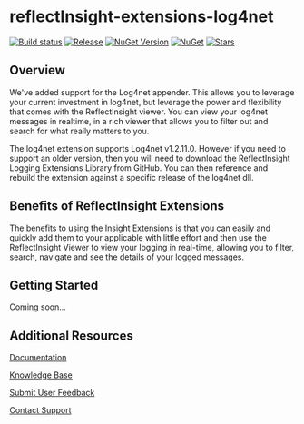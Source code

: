 # reflectInsight-extensions-log4net

[![Build status](https://img.shields.io/appveyor/ci/reflectsoftware/reflectinsight-extensions-log4net.svg)](https://ci.appveyor.com/project/reflectsoftware/reflectinsight-extensions-log4net)
[![Release](https://img.shields.io/github/release/reflectsoftware/reflectinsight-extensions-log4net.svg)](https://github.com/reflectsoftware/reflectinsight-extensions-log4net/releases/latest)
[![NuGet Version](http://img.shields.io/nuget/v/reflectsoftware.insight.extensions.log4net.svg?style=flat)](http://www.nuget.org/packages/ReflectSoftware.Insight.Extensions.Log4Net/)
[![NuGet](https://img.shields.io/nuget/dt/reflectsoftware.insight.extensions.log4net.svg)](http://www.nuget.org/packages/ReflectSoftware.Insight.Extensions.Log4net/)
[![Stars](https://img.shields.io/github/stars/reflectsoftware/reflectinsight-extensions-log4net.svg)](https://github.com/reflectsoftware/reflectinsight-extensions-log4net/stargazers)

## Overview ##

We've added support for the Log4net appender. This allows you to leverage your current investment in log4net, but leverage the power and flexibility that comes with the ReflectInsight viewer. You can view your log4net messages in realtime, in a rich viewer that allows you to filter out and search for what really matters to you.

 The log4net extension supports Log4net v1.2.11.0. However if you need to support an older version, then you will need to download the ReflectInsight Logging Extensions Library from GitHub. You can then reference and rebuild the extension against a specific release of the log4net dll.

## Benefits of ReflectInsight Extensions ##

The benefits to using the Insight Extensions is that you can easily and quickly add them to your applicable with little effort and then use the ReflectInsight Viewer to view your logging in real-time, allowing you to filter, search, navigate and see the details of your logged messages.

## Getting Started

Coming soon...

## Additional Resources

[Documentation](https://reflectsoftware.atlassian.net/wiki/display/RI5/ReflectInsight+5+documentation)

[Knowledge Base](http://reflectsoftware.uservoice.com/knowledgebase)

[Submit User Feedback](http://reflectsoftware.uservoice.com/forums/158277-reflectinsight-feedback)

[Contact Support](support@reflectsoftware.com)